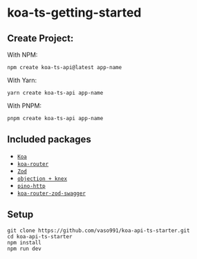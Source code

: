 # koa-ts-getting-started

## Create Project:

With NPM:
```
npm create koa-ts-api@latest app-name
```

With Yarn:
```
yarn create koa-ts-api app-name
```

With PNPM:
```
pnpm create koa-ts-api app-name
```


## Included packages
- [`Koa`](https://github.com/koajs/koa)
- [`koa-router`](https://github.com/ZijianHe/koa-router)
- [`Zod`](https://github.com/colinhacks/zod)
- [`objection + knex`](https://github.com/vincit/objection.js)
- [`pino-http`](https://github.com/pinojs/pino-http)
- [`koa-router-zod-swagger`](https://github.com/vaso991/koa-router-zod-swagger)

## Setup
```
git clone https://github.com/vaso991/koa-api-ts-starter.git
cd koa-api-ts-starter
npm install
npm run dev
```
